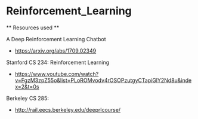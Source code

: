 # Reinforcement_Learning

** Resources used **

A Deep Reinforcement Learning Chatbot 

- https://arxiv.org/abs/1709.02349


Stanford CS 234: Reinforcement Learning

- https://www.youtube.com/watch?v=FgzM3zpZ55o&list=PLoROMvodv4rOSOPzutgyCTapiGlY2Nd8u&index=2&t=0s




Berkeley CS 285:

- http://rail.eecs.berkeley.edu/deeprlcourse/
